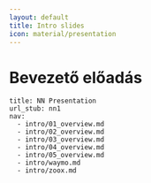 ```yaml
---
layout: default
title: Intro slides
icon: material/presentation
---
```


# Bevezető előadás


```slides
title: NN Presentation
url_stub: nn1
nav:
  - intro/01_overview.md
  - intro/02_overview.md
  - intro/03_overview.md
  - intro/04_overview.md
  - intro/05_overview.md
  - intro/waymo.md
  - intro/zoox.md
```
